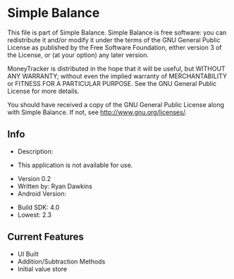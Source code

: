 # Simple Balance
This file is part of Simple Balance.
Simple Balance is free software: you can redistribute it and/or modify it under the terms of the GNU
General Public License as published by the Free Software Foundation, 
either version 3 of the License, or (at your option) any later version.

MoneyTracker is distributed in the hope that it will be useful,
but WITHOUT ANY WARRANTY; without even the implied warranty of
MERCHANTABILITY or FITNESS FOR A PARTICULAR PURPOSE.  See the
GNU General Public License for more details.

You should have received a copy of the GNU General Public License
along with Simple Balance.  If not, see <http://www.gnu.org/licenses/>.

## Info
* Description:
 - This application is not available for use.
* Version 0.2
* Written by: Ryan Dawkins
* Android Version:
 - Build SDK: 4.0
 - Lowest: 2.3

## Current Features
* UI Built
* Addition/Subtraction Methods
* Initial value store
